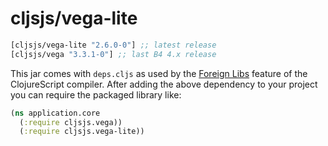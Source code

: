 # cljsjs/vega-lite

[](dependency)
```clojure
[cljsjs/vega-lite "2.6.0-0"] ;; latest release
[cljsjs/vega "3.3.1-0"] ;; last B4 4.x release
```
[](/dependency)

This jar comes with `deps.cljs` as used by the [Foreign Libs][flibs] feature
of the ClojureScript compiler. After adding the above dependency to your project
you can require the packaged library like:

```clojure
(ns application.core
  (:require cljsjs.vega))
  (:require cljsjs.vega-lite))
```

[flibs]: https://clojurescript.org/reference/packaging-foreign-deps
